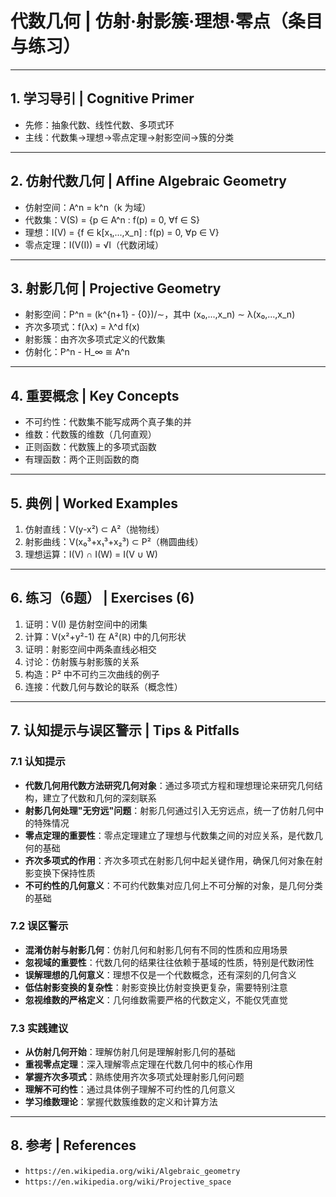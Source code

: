 # 代数几何 | 仿射·射影簇·理想·零点（条目与练习）

---

## 1. 学习导引 | Cognitive Primer

- 先修：抽象代数、线性代数、多项式环
- 主线：代数集→理想→零点定理→射影空间→簇的分类

---

## 2. 仿射代数几何 | Affine Algebraic Geometry

- 仿射空间：A^n = k^n（k 为域）
- 代数集：V(S) = {p ∈ A^n : f(p) = 0, ∀f ∈ S}
- 理想：I(V) = {f ∈ k[x₁,...,x_n] : f(p) = 0, ∀p ∈ V}
- 零点定理：I(V(I)) = √I（代数闭域）

---

## 3. 射影几何 | Projective Geometry

- 射影空间：P^n = (k^{n+1} - {0})/∼，其中 (x₀,...,x_n) ∼ λ(x₀,...,x_n)
- 齐次多项式：f(λx) = λ^d f(x)
- 射影簇：由齐次多项式定义的代数集
- 仿射化：P^n - H_∞ ≅ A^n

---

## 4. 重要概念 | Key Concepts

- 不可约性：代数集不能写成两个真子集的并
- 维数：代数簇的维数（几何直观）
- 正则函数：代数簇上的多项式函数
- 有理函数：两个正则函数的商

---

## 5. 典例 | Worked Examples

1) 仿射直线：V(y-x²) ⊂ A²（抛物线）
2) 射影曲线：V(x₀³+x₁³+x₂³) ⊂ P²（椭圆曲线）
3) 理想运算：I(V) ∩ I(W) = I(V ∪ W)

---

## 6. 练习（6题） | Exercises (6)

1) 证明：V(I) 是仿射空间中的闭集
2) 计算：V(x²+y²-1) 在 A²(ℝ) 中的几何形状
3) 证明：射影空间中两条直线必相交
4) 讨论：仿射簇与射影簇的关系
5) 构造：P² 中不可约三次曲线的例子
6) 连接：代数几何与数论的联系（概念性）

---

## 7. 认知提示与误区警示 | Tips & Pitfalls

### 7.1 认知提示

- **代数几何用代数方法研究几何对象**：通过多项式方程和理想理论来研究几何结构，建立了代数和几何的深刻联系
- **射影几何处理"无穷远"问题**：射影几何通过引入无穷远点，统一了仿射几何中的特殊情况
- **零点定理的重要性**：零点定理建立了理想与代数集之间的对应关系，是代数几何的基础
- **齐次多项式的作用**：齐次多项式在射影几何中起关键作用，确保几何对象在射影变换下保持性质
- **不可约性的几何意义**：不可约代数集对应几何上不可分解的对象，是几何分类的基础

### 7.2 误区警示

- **混淆仿射与射影几何**：仿射几何和射影几何有不同的性质和应用场景
- **忽视域的重要性**：代数几何的结果往往依赖于基域的性质，特别是代数闭性
- **误解理想的几何意义**：理想不仅是一个代数概念，还有深刻的几何含义
- **低估射影变换的复杂性**：射影变换比仿射变换更复杂，需要特别注意
- **忽视维数的严格定义**：几何维数需要严格的代数定义，不能仅凭直觉

### 7.3 实践建议

- **从仿射几何开始**：理解仿射几何是理解射影几何的基础
- **重视零点定理**：深入理解零点定理在代数几何中的核心作用
- **掌握齐次多项式**：熟练使用齐次多项式处理射影几何问题
- **理解不可约性**：通过具体例子理解不可约性的几何意义
- **学习维数理论**：掌握代数簇维数的定义和计算方法

---

## 8. 参考 | References

- `https://en.wikipedia.org/wiki/Algebraic_geometry`
- `https://en.wikipedia.org/wiki/Projective_space`
